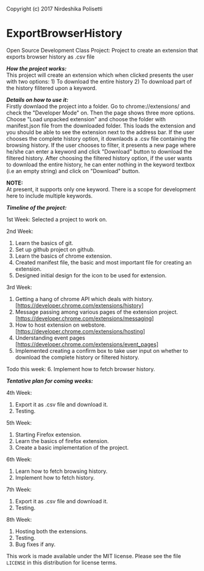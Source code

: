 Copyright (c) 2017 Nirdeshika Polisetti
# ExportBrowserHistory
Open Source Development Class Project: Project to create an extension that exports browser history as .csv file

***How the project works:***  
This project will create an extension which when clicked presents the user with two options: 1) To download the entire history
2) To download part of the history filitered upon a keyword.

***Details on how to use it:***  
Firstly downlaod the project into a folder. Go to chrome://extensions/ and check the "Developer Mode" on. Then the page shows three more options. Choose "Load unpacked extension" and choose the folder with manifest.json file from the downloaded folder. This loads the extension and you should be able to see the extension next to the address bar.
If the user chooses the complete history option, it downlaods a .csv file containing the browsing history.
If the user chooses to filter, it presents a new page where he/she can enter a keyword and click "Download" button to download the filtered history.
After choosing the filtered history option, if the user wants to download the entire history, he can enter nothing in the keyword textbox (i.e an empty string) and click on "Download" button.

**NOTE:**  
At present, it supports only one keyword. There is a scope for development here to include multiple keywords.

***Timeline of the project:***

1st Week:
Selected a project to work on.

2nd Week:
1. Learn the basics of git.
2. Set up github project on github.
3. Learn the basics of chrome extension.
4. Created manifest file, the basic and most important file for creating an extension.
5. Designed initial design for the icon to be used for extension.

3rd Week:
1. Getting a hang of chrome API which deals with history. [https://developer.chrome.com/extensions/history]
2. Message passing among various pages of the extension project. [https://developer.chrome.com/extensions/messaging]
3. How to host extension on webstore. [https://developer.chrome.com/extensions/hosting]
4. Understanding event pages [https://developer.chrome.com/extensions/event_pages]
5. Implemented creating a confirm box to take user input on whether to download the complete history or filtered history.

Todo this week:
6. Implement how to fetch browser history.

***Tentative plan for coming weeks:***

4th Week:
1. Export it as .csv file and download it.
2. Testing.

5th Week:
1. Starting Firefox extension.
2. Learn the basics of firefox extension.
3. Create a basic implementation of the project.

6th Week:
1. Learn how to fetch browsing history.
2. Implement how to fetch history.

7th Week:
1. Export it as .csv file and download it.
2. Testing.

8th Week:
1. Hosting both the extensions.
2. Testing.
3. Bug fixes if any.

This work is made available under the MIT license. Please see the file `LICENSE` in this distribution for license terms.
